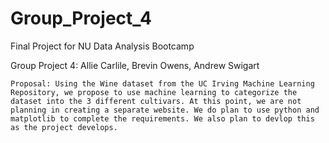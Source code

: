 # Group_Project_4
Final Project for NU Data Analysis Bootcamp


Group Project 4:
Allie Carlile, Brevin Owens, Andrew Swigart 

	Proposal: Using the Wine dataset from the UC Irving Machine Learning Repository, we propose to use machine learning to categorize the dataset into the 3 different cultivars. At this point, we are not planning in creating a separate website. We do plan to use python and matplotlib to complete the requirements. We also plan to devlop this as the project develops.
  
